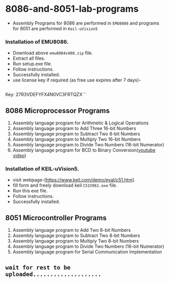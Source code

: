 # 8086-and-8051-lab-programs
- Assembly Programs for 8086 are performed in `EMU8086` and programs for 8051 are performed in `Keil-uVision5`
 
### Installation of EMU8086.
- Download above `emu8084v408.zip` file.
- Extract all files.
- Run setup.exe file.
- Follow instructions.
- Successfully installed.
- use license key if required (as free use expires after 7 days)-
  ```User: ISHAAN,glaitm
Key: 27R3VDEFYFX4N0VC3FRTQZX```
## 8086 Microprocessor Programs
1. Assembly language program for Arithmetic & Logical Operations
2. Assembly language program to Add Three 16-bit Numbers
3. Assembly language program to Subtract Two 8-bit Numbers
4. Assembly language program to Multiply Two 16-bit Numbers
5. Assembly language program to Divide Two Numbers (16-bit Numerator)
6. Assembly language program for BCD to Binary Conversion([youtube video](https://www.youtube.com/watch?v=qclmd7OYypk))

### Installation of KEIL-uVision5.
- visit webpage-[https://www.keil.com/demo/eval/c51.htm].
- fill form and freely download keil `C51V961.exe` file.
- Run this exe file.
- Follow instructions.
- Successfully installed.

## 8051 Microcontroller Programs

1. Assembly language program to Add Two 8-bit Numbers
2. Assembly language program to Subtract Two 8-bit Numbers
3. Assembly language program to Multiply Two 8-bit Numbers
4. Assembly language program to Divide Two Numbers (16-bit Numerator)
5. Assembly language program for Serial Communication Implementation



## `wait for rest to be uploaded....................`
